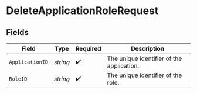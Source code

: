# DeleteApplicationRoleRequest


## Fields

| Field                                     | Type                                      | Required                                  | Description                               |
| ----------------------------------------- | ----------------------------------------- | ----------------------------------------- | ----------------------------------------- |
| `ApplicationID`                           | *string*                                  | :heavy_check_mark:                        | The unique identifier of the application. |
| `RoleID`                                  | *string*                                  | :heavy_check_mark:                        | The unique identifier of the role.        |